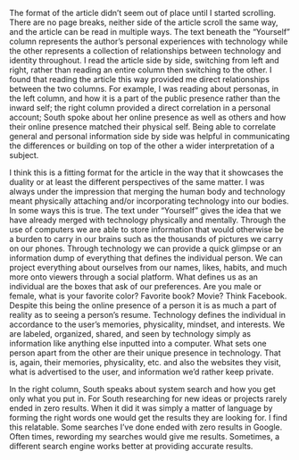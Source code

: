 The format of the article didn’t seem out of place until I started scrolling. There are no page breaks, neither side of the article scroll the same way, and the article can be read in multiple ways. The text beneath the “Yourself” column represents the author’s personal experiences with technology while the other represents a collection of relationships between technology and identity throughout. I read the article side by side, switching from left and right, rather than reading an entire column then switching to the other. I found that reading the article this way provided me direct relationships between the two columns. For example, I was reading about personas, in the left column, and how it is a part of the public presence rather than the inward self; the right column provided a direct correlation in a personal account; South spoke about her online presence as well as others and how their online presence matched their physical self. Being able to correlate general and personal information side by side was helpful in communicating the differences or building on top of the other a wider interpretation of a subject. 

I think this is a fitting format for the article in the way that it showcases the duality or at least the different perspectives of the same matter. I was always under the impression that merging the human body and technology meant physically attaching and/or incorporating technology into our bodies. In some ways this is true. The text under “Yourself” gives the idea that we have already merged with technology physically and mentally. Through the use of computers we are able to store information that would otherwise be a burden to carry in our brains such as the thousands of pictures we carry on our phones. Through technology we can provide a quick glimpse or an information dump of everything that defines the individual person. We can project everything about ourselves from our names, likes, habits, and much more onto viewers through a social platform. What defines us as an individual are the boxes that ask of our preferences. Are you male or female, what is your favorite color? Favorite book? Movie? Think Facebook. Despite this being the online presence of a person it is as much a part of reality as to seeing a person’s resume. Technology defines the individual in accordance to the user’s memories, physicality, mindset, and interests. We are labeled, organized, shared, and seen by technology simply as information like anything else inputted into a computer. What sets one person apart from the other are their unique presence in technology. That is, again, their memories, physicality,  etc. and also the websites they visit, what is advertised to the user, and information we’d rather keep private. 

In the right column, South speaks about system search and how you get only what you put in. For South researching for new ideas or projects rarely ended in zero results. When it did it was simply a matter of language by forming the right words one would get the results they are looking for. I find this relatable. Some searches I’ve done ended with zero results in Google. Often times, rewording my searches would give me results. Sometimes, a different search engine works better at providing accurate results. 
